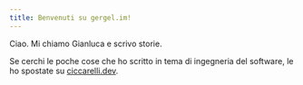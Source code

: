 ```yaml
---
title: Benvenuti su gergel.im!
---
```


Ciao. Mi chiamo Gianluca e scrivo storie.

Se cerchi le poche cose che ho scritto in tema di ingegneria del software, le ho spostate su [ciccarelli.dev](//www.ciccarelli.dev).
